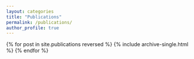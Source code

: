 ```yaml
---
layout: categories
title: "Publications"
permalink: /publications/
author_profile: true
---
```


{% for post in site.publications reversed %}
  {% include archive-single.html %}
{% endfor %}

